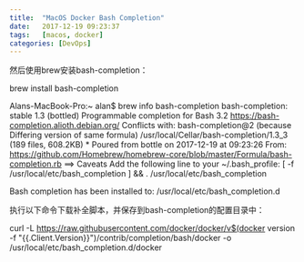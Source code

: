 ```yaml
---
title:  "MacOS Docker Bash Completion"
date:   2017-12-19 09:23:37
tags:   [macos, docker]
categories: [DevOps]
---
```



然后使用brew安装bash-completion：

brew install bash-completion



Alans-MacBook-Pro:~ alan$ brew info bash-completion
bash-completion: stable 1.3 (bottled)
Programmable completion for Bash 3.2
https://bash-completion.alioth.debian.org/
Conflicts with:
  bash-completion@2 (because Differing version of same formula)
/usr/local/Cellar/bash-completion/1.3_3 (189 files, 608.2KB) *
  Poured from bottle on 2017-12-19 at 09:23:26
From: https://github.com/Homebrew/homebrew-core/blob/master/Formula/bash-completion.rb
==> Caveats
Add the following line to your ~/.bash_profile:
  [ -f /usr/local/etc/bash_completion ] && . /usr/local/etc/bash_completion

Bash completion has been installed to:
  /usr/local/etc/bash_completion.d




执行以下命令下载补全脚本，并保存到bash-completion的配置目录中：

curl -L https://raw.githubusercontent.com/docker/docker/v$(docker version -f "{{.Client.Version}}")/contrib/completion/bash/docker -o /usr/local/etc/bash_completion.d/docker